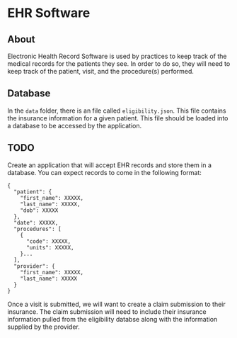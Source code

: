 # EHR Software

## About

Electronic Health Record Software is used by practices to keep track of the medical records for the patients they see. In order to do so, they will need to keep track of the patient, visit, and the procedure(s) performed.

## Database

In the `data` folder, there is an file called `eligibility.json`. This file contains the insurance information for a given patient. This file should be loaded into a
database to be accessed by the application.

## TODO

Create an application that will accept EHR records and store them in a database. You can expect records to come in the following format:

```
{
  "patient": {
    "first_name": XXXXX,
    "last_name": XXXXX,
    "dob": XXXXX
  },
  "date": XXXXX,
  "procedures": [
    {
      "code": XXXXX,
      "units": XXXXX,
    }...
  ],
  "provider": {
    "first_name": XXXXX,
    "last_name": XXXXX
  }
}
```

Once a visit is submitted, we will want to create a claim submission to their insurance. The claim submission will need to include their
insurance information pulled from the eligibility databse along with the information supplied by the provider.
